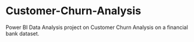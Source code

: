 # Customer-Churn-Analysis
Power BI Data Analysis project on Customer Churn Analysis on a financial bank dataset.
